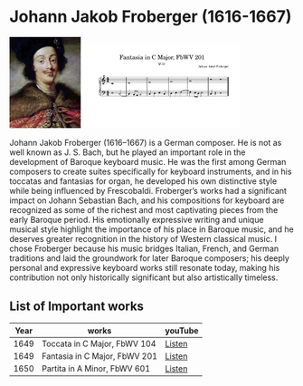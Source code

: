 # Johann Jakob Froberger (1616-1667)

<img src="./프로베르거.png" alt="portrait" style="width:25%;" />
<img src="./Fantasia in C Major, FbWV 201.jpg" alt="portrait" style="width:55%;" />


Johann Jakob Froberger (1616–1667) is a German composer. He is not as well known as J. S. Bach, but he played an important role in the development of Baroque keyboard music. He was the first among German composers to create suites specifically for keyboard instruments, and in his toccatas and fantasias for organ, he developed his own distinctive style while being influenced by Frescobaldi. Froberger’s works had a significant impact on Johann Sebastian Bach, and his compositions for keyboard are recognized as some of the richest and most captivating pieces from the early Baroque period. His emotionally expressive writing and unique musical style highlight the importance of his place in Baroque music, and he deserves greater recognition in the history of Western classical music. I chose Froberger because his music bridges Italian, French, and German traditions and laid the groundwork for later Baroque composers; his deeply personal and expressive keyboard works still resonate today, making his contribution not only historically significant but also artistically timeless.

## List of Important works

| Year | works | youTube |
| ---- | ----- | ------- |
| 1649 | Toccata in C Major, FbWV 104 | [Listen](https://youtu.be/rH3MiMtTNpo?si=x_WBg2vAeZFfDOZ3) |
| 1649 | Fantasia in C Major, FbWV 201 | [Listen]( https://youtu.be/Qk912m9hCvE?si=S1ltzqt2UjOqE0HJ) |
| 1650 | Partita in A Minor, FbWV 601 | [Listen](https://youtu.be/CMbyooDgtnI?si=aDWiwy-BfmK6Q1lo) |

